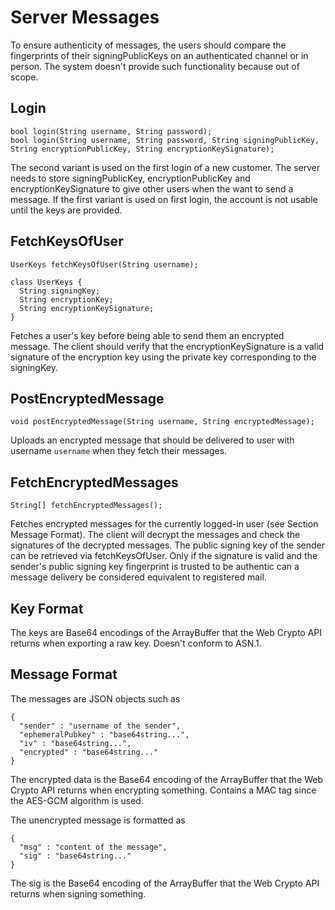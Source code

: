 # Server Messages

To ensure authenticity of messages, the users should compare the fingerprints of their signingPublicKeys on an authenticated
channel or in person. The system doesn't provide such functionality because out of scope.

## Login

    bool login(String username, String password);
    bool login(String username, String password, String signingPublicKey, String encryptionPublicKey, String encryptionKeySignature);
    
The second variant is used on the first login of a new customer. The server needs to store signingPublicKey, 
encryptionPublicKey and encryptionKeySignature to give other users when the want to send a message. If the first variant 
is used on first login, the account is not usable until the keys are provided.

## FetchKeysOfUser

    UserKeys fetchKeysOfUser(String username);
    
    class UserKeys {
      String signingKey;
      String encryptionKey;
      String encryptionKeySignature;
    }
    
Fetches a user's key before being able to send them an encrypted message. The client should verify that the 
encryptionKeySignature is a valid signature of the encryption key using the private key corresponding to the signingKey.

## PostEncryptedMessage

    void postEncryptedMessage(String username, String encryptedMessage);
    
Uploads an encrypted message that should be delivered to user with username `username` when they fetch their messages.

## FetchEncryptedMessages

    String[] fetchEncryptedMessages();
    
Fetches encrypted messages for the currently logged-in user (see Section Message Format). The client will decrypt the 
messages and check the signatures of the decrypted messages. The public signing key of the sender can be retrieved via
fetchKeysOfUser. Only if the signature is valid and the sender's public signing key fingerprint is trusted to be 
authentic can a message delivery be considered equivalent to registered mail.

## Key Format

The keys are Base64 encodings of the ArrayBuffer that the Web Crypto API returns when exporting a raw key. Doesn't conform
to ASN.1.

## Message Format

The messages are JSON objects such as

    {
      "sender" : "username of the sender",
      "ephemeralPubkey" : "base64string...",
      "iv" : "base64string...",
      "encrypted" : "base64string..."
    }
    
The encrypted data is the Base64 encoding of the ArrayBuffer that the Web Crypto API returns when encrypting something.
Contains a MAC tag since the AES-GCM algorithm is used.

The unencrypted message is formatted as

    {
      "msg" : "content of the message",
      "sig" : "base64string..."
    }
    
The sig is the Base64 encoding of the ArrayBuffer that the Web Crypto API returns when signing something.
